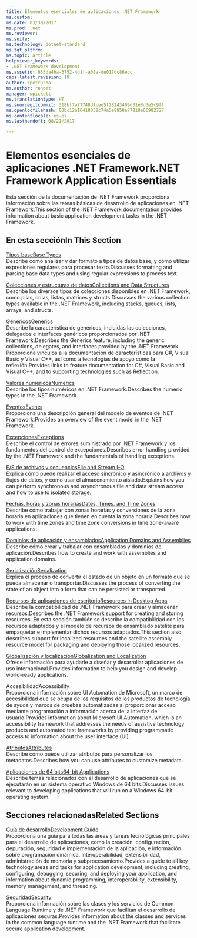 ```yaml
---
title: Elementos esenciales de aplicaciones .NET Framework
ms.custom: 
ms.date: 03/30/2017
ms.prod: .net
ms.reviewer: 
ms.suite: 
ms.technology: dotnet-standard
ms.tgt_pltfrm: 
ms.topic: article
helpviewer_keywords:
- .NET Framework development
ms.assetid: 653da4ba-3752-4d1f-a08a-de017dc86ecc
caps.latest.revision: 19
author: rpetrusha
ms.author: ronpet
manager: wpickett
ms.translationtype: HT
ms.sourcegitcommit: 318bf7a77748dfcee5f28243409d31e8d3e5c9ff
ms.openlocfilehash: 00bc12a16418038c74a5e8858a77818e66982727
ms.contentlocale: es-es
ms.lasthandoff: 08/21/2017

---
```

# <a name="net-framework-application-essentials"></a><span data-ttu-id="a23b6-102">Elementos esenciales de aplicaciones .NET Framework</span><span class="sxs-lookup"><span data-stu-id="a23b6-102">.NET Framework Application Essentials</span></span>
<span data-ttu-id="a23b6-103">Esta sección de la documentación de .NET Framework proporciona información sobre las tareas básicas de desarrollo de aplicaciones en .NET Framework.</span><span class="sxs-lookup"><span data-stu-id="a23b6-103">This section of the .NET Framework documentation provides information about basic application development tasks in the .NET Framework.</span></span>  
  
## <a name="in-this-section"></a><span data-ttu-id="a23b6-104">En esta sección</span><span class="sxs-lookup"><span data-stu-id="a23b6-104">In This Section</span></span>  
 [<span data-ttu-id="a23b6-105">Tipos base</span><span class="sxs-lookup"><span data-stu-id="a23b6-105">Base Types</span></span>](../../docs/standard/base-types/index.md)  
 <span data-ttu-id="a23b6-106">Describe cómo analizar y dar formato a tipos de datos base, y cómo utilizar expresiones regulares para procesar texto.</span><span class="sxs-lookup"><span data-stu-id="a23b6-106">Discusses formatting and parsing base data types and using regular expressions to process text.</span></span>  
  
 [<span data-ttu-id="a23b6-107">Colecciones y estructuras de datos</span><span class="sxs-lookup"><span data-stu-id="a23b6-107">Collections and Data Structures</span></span>](../../docs/standard/collections/index.md)  
 <span data-ttu-id="a23b6-108">Describe los diversos tipos de colecciones disponibles en .NET Framework, como pilas, colas, listas, matrices y structs.</span><span class="sxs-lookup"><span data-stu-id="a23b6-108">Discusses the various collection types available in the .NET Framework, including stacks, queues, lists, arrays, and structs.</span></span>  
  
 [<span data-ttu-id="a23b6-109">Genéricos</span><span class="sxs-lookup"><span data-stu-id="a23b6-109">Generics</span></span>](../../docs/standard/generics/index.md)  
 <span data-ttu-id="a23b6-110">Describe la característica de genéricos, incluidas las colecciones, delegados e interfaces genéricos proporcionados por .NET Framework.</span><span class="sxs-lookup"><span data-stu-id="a23b6-110">Describes the Generics feature, including the generic collections, delegates, and interfaces provided by the .NET Framework.</span></span> <span data-ttu-id="a23b6-111">Proporciona vínculos a la documentación de características para C#, Visual Basic y Visual C++, así como a tecnologías de apoyo como la reflexión.</span><span class="sxs-lookup"><span data-stu-id="a23b6-111">Provides links to feature documentation for C#, Visual Basic and Visual C++, and to supporting technologies such as Reflection.</span></span>  
  
 [<span data-ttu-id="a23b6-112">Valores numéricos</span><span class="sxs-lookup"><span data-stu-id="a23b6-112">Numerics</span></span>](../../docs/standard/numerics.md)  
 <span data-ttu-id="a23b6-113">Describe los tipos numéricos en .NET Framework.</span><span class="sxs-lookup"><span data-stu-id="a23b6-113">Describes the numeric types in the .NET Framework.</span></span>  
  
 [<span data-ttu-id="a23b6-114">Eventos</span><span class="sxs-lookup"><span data-stu-id="a23b6-114">Events</span></span>](../../docs/standard/events/index.md)  
 <span data-ttu-id="a23b6-115">Proporciona una descripción general del modelo de eventos de .NET Framework.</span><span class="sxs-lookup"><span data-stu-id="a23b6-115">Provides an overview of the event model in the .NET Framework.</span></span>  
  
 [<span data-ttu-id="a23b6-116">Excepciones</span><span class="sxs-lookup"><span data-stu-id="a23b6-116">Exceptions</span></span>](../../docs/standard/exceptions/index.md)  
 <span data-ttu-id="a23b6-117">Describe el control de errores suministrado por .NET Framework y los fundamentos del control de excepciones.</span><span class="sxs-lookup"><span data-stu-id="a23b6-117">Describes error handling provided by the .NET Framework and the fundamentals of handling exceptions.</span></span>  
  
 [<span data-ttu-id="a23b6-118">E/S de archivos y secuencias</span><span class="sxs-lookup"><span data-stu-id="a23b6-118">File and Stream I-O</span></span>](../../docs/standard/io/index.md)  
 <span data-ttu-id="a23b6-119">Explica cómo puede realizar el acceso sincrónico y asincrónico a archivos y flujos de datos, y cómo usar el almacenamiento aislado.</span><span class="sxs-lookup"><span data-stu-id="a23b6-119">Explains how you can perform synchronous and asynchronous file and data stream access and how to use to isolated storage.</span></span>  
  
 [<span data-ttu-id="a23b6-120">Fechas, horas y zonas horarias</span><span class="sxs-lookup"><span data-stu-id="a23b6-120">Dates, Times, and Time Zones</span></span>](../../docs/standard/datetime/index.md)  
 <span data-ttu-id="a23b6-121">Describe cómo trabajar con zonas horarias y conversiones de la zona horaria en aplicaciones que tienen en cuenta la zona horaria.</span><span class="sxs-lookup"><span data-stu-id="a23b6-121">Describes how to work with time zones and time zone conversions in time zone-aware applications.</span></span>  
  
 [<span data-ttu-id="a23b6-122">Dominios de aplicación y ensamblados</span><span class="sxs-lookup"><span data-stu-id="a23b6-122">Application Domains and Assemblies</span></span>](../../docs/framework/app-domains/index.md)  
 <span data-ttu-id="a23b6-123">Describe cómo crear y trabajar con ensamblados y dominios de aplicación.</span><span class="sxs-lookup"><span data-stu-id="a23b6-123">Describes how to create and work with assemblies and application domains.</span></span>  
  
 [<span data-ttu-id="a23b6-124">Serialización</span><span class="sxs-lookup"><span data-stu-id="a23b6-124">Serialization</span></span>](../../docs/standard/serialization/index.md)  
 <span data-ttu-id="a23b6-125">Explica el proceso de convertir el estado de un objeto en un formato que se pueda almacenar o transportar.</span><span class="sxs-lookup"><span data-stu-id="a23b6-125">Discusses the process of converting the state of an object into a form that can be persisted or transported.</span></span>  
  
 [<span data-ttu-id="a23b6-126">Recursos de aplicaciones de escritorio</span><span class="sxs-lookup"><span data-stu-id="a23b6-126">Resources in Desktop Apps</span></span>](../../docs/framework/resources/index.md)  
 <span data-ttu-id="a23b6-127">Describe la compatibilidad de .NET Framework para crear y almacenar recursos.</span><span class="sxs-lookup"><span data-stu-id="a23b6-127">Describes the .NET Framework support for creating and storing resources.</span></span> <span data-ttu-id="a23b6-128">En esta sección también se describe la compatibilidad con los recursos adaptados y el modelo de recursos de ensamblado satélite para empaquetar e implementar dichos recursos adaptados.</span><span class="sxs-lookup"><span data-stu-id="a23b6-128">This section also describes support for localized resources and the satellite assembly resource model for packaging and deploying those localized resources.</span></span>  
  
 [<span data-ttu-id="a23b6-129">Globalización y localización</span><span class="sxs-lookup"><span data-stu-id="a23b6-129">Globalization and Localization</span></span>](../../docs/standard/globalization-localization/index.md)  
 <span data-ttu-id="a23b6-130">Ofrece información para ayudarle a diseñar y desarrollar aplicaciones de uso internacional.</span><span class="sxs-lookup"><span data-stu-id="a23b6-130">Provides information to help you design and develop world-ready applications.</span></span>  
  
 <span data-ttu-id="a23b6-131">Accesibilidad</span><span class="sxs-lookup"><span data-stu-id="a23b6-131">Accessibility</span></span>  
 <span data-ttu-id="a23b6-132">Proporciona información sobre UI Automation de Microsoft, un marco de accesibilidad que se ocupa de los requisitos de los productos de tecnología de ayuda y marcos de pruebas automatizadas al proporcionar acceso mediante programación a información acerca de la interfaz de usuario.</span><span class="sxs-lookup"><span data-stu-id="a23b6-132">Provides information about Microsoft UI Automation, which is an accessibility framework that addresses the needs of assistive technology products and automated test frameworks by providing programmatic access to information about the user interface (UI).</span></span>  
  
 [<span data-ttu-id="a23b6-133">Atributos</span><span class="sxs-lookup"><span data-stu-id="a23b6-133">Attributes</span></span>](../../docs/standard/attributes/index.md)  
 <span data-ttu-id="a23b6-134">Describe cómo puede utilizar atributos para personalizar los metadatos.</span><span class="sxs-lookup"><span data-stu-id="a23b6-134">Describes how you can use attributes to customize metadata.</span></span>  
  
 [<span data-ttu-id="a23b6-135">Aplicaciones de 64 bits</span><span class="sxs-lookup"><span data-stu-id="a23b6-135">64-bit Applications</span></span>](../../docs/framework/64-bit-apps.md)  
 <span data-ttu-id="a23b6-136">Describe temas relacionados con el desarrollo de aplicaciones que se ejecutarán en un sistema operativo Windows de 64 bits.</span><span class="sxs-lookup"><span data-stu-id="a23b6-136">Discusses issues relevant to developing applications that will run on a Windows 64-bit operating system.</span></span>  
  
## <a name="related-sections"></a><span data-ttu-id="a23b6-137">Secciones relacionadas</span><span class="sxs-lookup"><span data-stu-id="a23b6-137">Related Sections</span></span>  
 [<span data-ttu-id="a23b6-138">Guía de desarrollo</span><span class="sxs-lookup"><span data-stu-id="a23b6-138">Development Guide</span></span>](../../docs/framework/development-guide.md)  
 <span data-ttu-id="a23b6-139">Proporciona una guía para todas las áreas y tareas tecnológicas principales para el desarrollo de aplicaciones, como la creación, configuración, depuración, seguridad e implementación de la aplicación, e información sobre programación dinámica, interoperabilidad, extensibilidad, administración de memoria y subprocesamiento.</span><span class="sxs-lookup"><span data-stu-id="a23b6-139">Provides a guide to all key technology areas and tasks for application development, including creating, configuring, debugging, securing, and deploying your application, and information about dynamic programming, interoperability, extensibility, memory management, and threading.</span></span>  
  
 [<span data-ttu-id="a23b6-140">Seguridad</span><span class="sxs-lookup"><span data-stu-id="a23b6-140">Security</span></span>](../../docs/standard/security/index.md)  
 <span data-ttu-id="a23b6-141">Proporciona información sobre las clases y los servicios de Common Language Runtime y de .NET Framework que facilitan el desarrollo de aplicaciones seguras.</span><span class="sxs-lookup"><span data-stu-id="a23b6-141">Provides information about the classes and services in the common language runtime and the .NET Framework that facilitate secure application development.</span></span>

